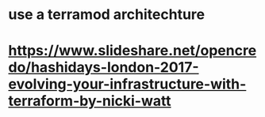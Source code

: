# use a terramod architechture
# https://www.slideshare.net/opencredo/hashidays-london-2017-evolving-your-infrastructure-with-terraform-by-nicki-watt
